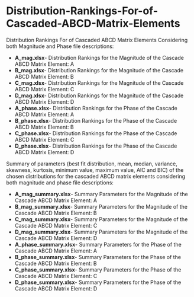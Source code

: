 # Distribution-Rankings-For-of-Cascaded-ABCD-Matrix-Elements
Distribution Rankings For of Cascaded ABCD Matrix Elements Considering both Magnitude and Phase file descriptions: 
* **A_mag.xlsx**- Distribution Rankings for the Magnitude of the Cascade ABCD Matrix Element: A
* **B_mag.xlsx**- Distribution Rankings for the Magnitude of the Cascade ABCD Matrix Element: B
* **C_mag.xlsx**- Distribution Rankings for the Magnitude of the Cascade ABCD Matrix Element: C
* **D_mag.xlsx**- Distribution Rankings for the Magnitude of the Cascade ABCD Matrix Element: D
* **A_phase.xlsx**- Distribution Rankings for the Phase of the Cascade ABCD Matrix Element: A
* **B_phase.xlsx**- Distribution Rankings for the Phase of the Cascade ABCD Matrix Element: B
* **C_phase.xlsx**- Distribution Rankings for the Phase of the Cascade ABCD Matrix Element: C
* **D_phase.xlsx**- Distribution Rankings for the Phase of the Cascade ABCD Matrix Element: D

Summary of parameters (best fit distribution, mean, median, variance, skewness, kurtosis, minimum value, maximum value, AIC and BIC) of the chosen distributions for the cascaded ABCD matrix elements considering both magnitude and phase file descriptions:
* **A_mag_summary.xlsx**- Summary Parameters for the Magnitude of the Cascade ABCD Matrix Element: A
* **B_mag_summary.xlsx**- Summary Parameters for the Magnitude of the Cascade ABCD Matrix Element: B
* **C_mag_summary.xlsx**- Summary Parameters for the Magnitude of the Cascade ABCD Matrix Element: C
* **D_mag_summary.xlsx**- Summary Parameters for the Magnitude of the Cascade ABCD Matrix Element: D
* **A_phase_summary.xlsx**- Summary Parameters for the Phase of the Cascade ABCD Matrix Element: A
* **B_phase_summary.xlsx**- Summary Parameters for the Phase of the Cascade ABCD Matrix Element: B
* **C_phase_summary.xlsx**- Summary Parameters for the Phase of the Cascade ABCD Matrix Element: C
* **D_phase_summary.xlsx**- Summary Parameters for the Phase of the Cascade ABCD Matrix Element: D
